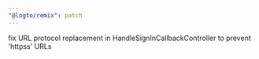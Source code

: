 ```yaml
---
"@logto/remix": patch
---
```


fix URL protocol replacement in HandleSignInCallbackController to prevent 'httpss' URLs
